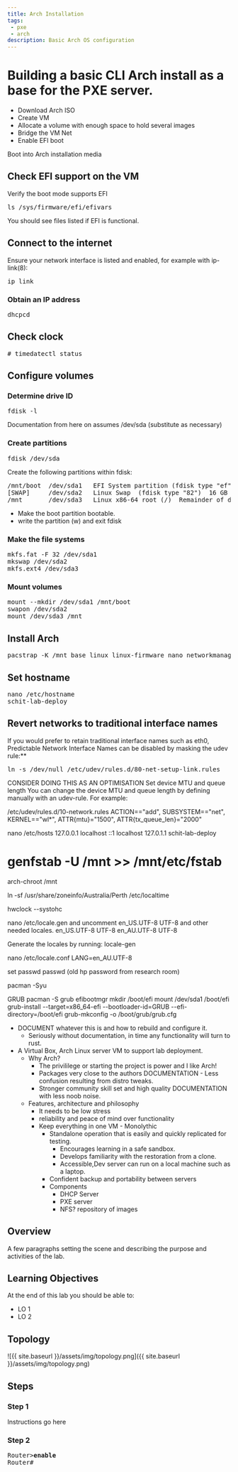 ```yaml
---
title: Arch Installation
tags: 
 - pxe
 - arch
description: Basic Arch OS configuration
---
```

# Building a basic CLI Arch install as a base for the PXE server.
* Download Arch ISO
* Create VM
* Allocate a volume with enough space to hold several images
* Bridge the VM Net
* Enable EFI boot

Boot into Arch installation media

## Check EFI support on the VM
Verify the boot mode supports EFI
<pre>
ls /sys/firmware/efi/efivars
</pre>
You should see files listed if EFI is functional.

## Connect to the internet
Ensure your network interface is listed and enabled, for example with ip-link(8):
<pre>
ip link
</pre>

### Obtain an IP address
<pre>
dhcpcd
</pre>

## Check clock
<pre>
# timedatectl status
</pre>

## Configure volumes
### Determine drive ID
<pre>
fdisk -l
</pre>
Documentation from here on assumes /dev/sda (substitute as necessary)

### Create partitions
<pre>
fdisk /dev/sda
</pre>

Create the following partitions within fdisk:
<pre>
/mnt/boot  /dev/sda1   EFI System partition (fdisk type "ef")  1 GB  
[SWAP]     /dev/sda2   Linux Swap  (fdisk type "82")  16 GB
/mnt       /dev/sda3   Linux x86-64 root (/)  Remainder of device
</pre>

* Make the boot partition bootable.
* write the partition (w) and exit fdisk

### Make the file systems
<pre>
mkfs.fat -F 32 /dev/sda1
mkswap /dev/sda2
mkfs.ext4 /dev/sda3
</pre>

### Mount volumes
<pre>
mount --mkdir /dev/sda1 /mnt/boot
swapon /dev/sda2
mount /dev/sda3 /mnt
</pre>

## Install Arch
<pre>
pacstrap -K /mnt base linux linux-firmware nano networkmanager 
</pre>

## Set hostname
<pre>
nano /etc/hostname
schit-lab-deploy
</pre>

## Revert networks to traditional interface names
If you would prefer to retain traditional interface names such as eth0, Predictable Network Interface Names can be disabled by masking the udev rule:**
<pre>
ln -s /dev/null /etc/udev/rules.d/80-net-setup-link.rules
</pre>


CONSIDER DOING THIS AS AN OPTIMISATION
Set device MTU and queue length
You can change the device MTU and queue length by defining manually with an udev-rule. For example:

/etc/udev/rules.d/10-network.rules
ACTION=="add", SUBSYSTEM=="net", KERNEL=="wl*", ATTR{mtu}="1500", ATTR{tx_queue_len}="2000"


nano /etc/hosts
127.0.0.1        localhost
::1              localhost
127.0.1.1        schit-lab-deploy


# genfstab -U /mnt >> /mnt/etc/fstab

arch-chroot /mnt



ln -sf /usr/share/zoneinfo/Australia/Perth /etc/localtime


hwclock --systohc


nano /etc/locale.gen and uncomment en_US.UTF-8 UTF-8 and other needed locales. 
en_US.UTF-8 UTF-8
en_AU.UTF-8 UTF-8

Generate the locales by running:
locale-gen


nano /etc/locale.conf
LANG=en_AU.UTF-8


set passwd
passwd  (old hp password from research room)

pacman -Syu

GRUB
pacman -S grub efibootmgr
mkdir /boot/efi
mount /dev/sda1 /boot/efi
grub-install --target=x86_64-efi --bootloader-id=GRUB --efi-directory=/boot/efi
grub-mkconfig -o /boot/grub/grub.cfg









- DOCUMENT whatever this is and how to rebuild and configure it.
    - Seriously without documentation, in time any functionality will turn to rust.
- A Virtual Box, Arch Linux server VM to support lab deployment.
    - Why Arch?
        - The privililege or starting the project is power and I like Arch!
        - Packages very close to the authors DOCUMENTATION - Less confusion resulting from distro tweaks.
        - Stronger community skill set and high quality DOCUMENTATION with less noob noise.
    - Features, architecture and philosophy
        - It needs to be low stress
        - reliability and peace of mind over functionality
        - Keep everything in one VM - Monolythic
            - Standalone operation that is easily and quickly replicated for testing.
                - Encourages learning in a safe sandbox.
                - Develops familiarity with the restoration from a clone.
                - Accessible,Dev server can run on a local machine such as a laptop.
            - Confident backup and portability between servers
            - Components
                - DHCP Server
                - PXE server
                - NFS? repository of images

## Overview
A few paragraphs setting the scene and describing the purpose and activities of the lab.

<a name="objectives"></a>
## Learning Objectives
At the end of this lab you should be able to:
- LO 1
- LO 2

## Topology
![{{ site.baseurl }}/assets/img/topology.png]({{ site.baseurl }}/assets/img/topology.png)



## Steps
### Step 1
Instructions go here

### Step 2
<pre>
Router><b>enable</b>
Router#
</pre>
